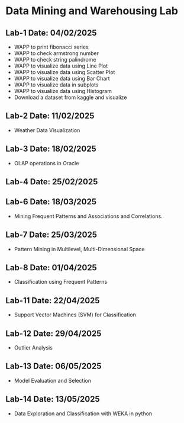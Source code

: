 # Data Mining and Warehousing Lab

## Lab-1 Date: 04/02/2025
- WAPP to print fibonacci series
- WAPP to check armstrong number
- WAPP to check string palindrome
- WAPP to visualize data using Line Plot
- WAPP to visualize data using Scatter Plot
- WAPP to visualize data using Bar Chart
- WAPP to visualize data in subplots
- WAPP to visualize data using Histogram
- Download a dataset from kaggle and visualize

## Lab-2 Date: 11/02/2025
- Weather Data Visualization

## Lab-3 Date: 18/02/2025
- OLAP operations in Oracle

## Lab-4 Date: 25/02/2025

## Lab-6 Date: 18/03/2025
- Mining Frequent Patterns and Associations and Correlations.

## Lab-7 Date: 25/03/2025
- Pattern Mining in Multilevel, Multi-Dimensional Space

## Lab-8 Date: 01/04/2025
- Classification using Frequent Patterns

## Lab-11 Date: 22/04/2025
- Support Vector Machines (SVM) for Classification

## Lab-12 Date: 29/04/2025
- Outlier Analysis

## Lab-13 Date: 06/05/2025
- Model Evaluation and Selection

## Lab-14 Date: 13/05/2025
- Data Exploration and Classification with WEKA in python